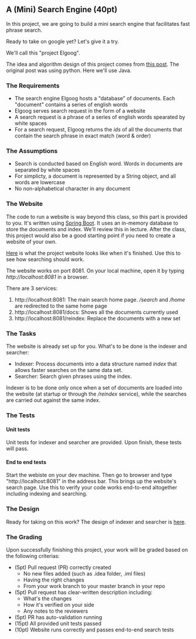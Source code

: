 ## A (Mini) Search Engine (40pt)

In this project, we are going to build a mini search engine that facilitates fast phrase search. 

Ready to take on google yet? Let's give it a try. 

We'll call this "project Elgoog".

The idea and algorithm design of this project comes from [this post](http://www.ardendertat.com/2011/05/30/how-to-implement-a-search-engine-part-1-create-index/). The original post was using python. Here we'll use Java.

### The Requirements

- The search engine Elgoog hosts a "database" of documents. Each "document" contains a series of english words
- Elgoog serves search request in the form of a website
- A search request is a phrase of a series of english words spearated by white spaces
- For a search request, Elgoog returns the *ids* of all the documents that contain the search phrase in exact match (word & order)

### The Assumptions

- Search is conducted based on English word. Words in documents are separated by white spaces
- For simplicty, a document is represented by a String object, and all words are lowercase
- No non-alphabetical character in any document

### The Website

The code to run a website is way beyond this class, so this part is provided to you. It's written using [Spring Boot](https://spring.io/projects/spring-boot). It uses an in-memory database to store the documents and index. We'll review this in lecture. After the class, this project would also be a good starting point if you need to create a website of your own.

[Here](http://ec2-3-128-153-78.us-east-2.compute.amazonaws.com:8081/) is what the project website looks like when it's finished. Use this to see how searching should work.

The website works on port 8081. On your local machine, open it by typing *http://localhost:8081* in a browser.

There are 3 services:

1. http://localhost:8081: The main search home page. */search* and */home* are redirected to the same home page
2. http://localhost:8081/docs: Shows all the documents currently used
3. http://localhost:8081/reindex: Replace the documents with a new set

### The Tasks

The website is already set up for you. What's to be done is the indexer and searcher:

- Indexer: Process documents into a data structure named *index* that allows faster searches on the same data set.
- Searcher: Search given phrases using the index.

Indexer is to be done only once when a set of documents are loaded into the website (at startup or through the */reindex* service), while the searches are carried out against the same index. 

### The Tests

#### Unit tests

Unit tests for indexer and searcher are provided. Upon finish, these tests will pass.

#### End to end tests

Start the webiste on your dev machine. Then go to browser and type "http://localhost:8081" in the address bar. This brings up the website's search page. Use this to verify your code works end-to-end altogether including indexing and searching. 

### The Design

Ready for taking on this work? The design of indexer and searcher is [here](design.md).

### The Grading

Upon successfully finishing this project, your work will be graded based on the following criterias:

-  (5pt) Pull request (PR) correctly created
    - No new files added (such as .idea folder, .iml files)
    - Having the right changes
    - From your work branch to your master branch in your repo
-  (5pt) Pull request has clear-written description including:
    - What's the changes
    - How it's verified on your side
    - Any notes to the reviewers
- (5pt) PR has auto-validation running
- (15pt) All provided unit tests passed
- (10pt) Website runs correctly and passes end-to-end search tests
